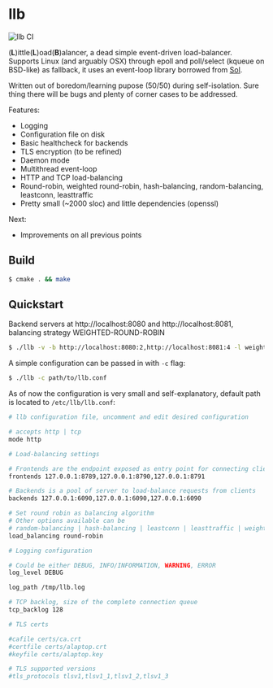 llb
===

![llb CI](https://github.com/codepr/llb/workflows/llb%20CI/badge.svg?branch=master)

(**L**)ittle(**L**)oad(**B**)alancer, a dead simple event-driven load-balancer.
Supports Linux (and arguably OSX) through epoll and poll/select (kqueue on
BSD-like) as fallback, it uses an event-loop library borrowed from
[Sol](https://github.com/codepr/sol.git).

Written out of boredom/learning pupose (50/50) during self-isolation. Sure
thing there will be bugs and plenty of corner cases to be addressed.

Features:

- Logging
- Configuration file on disk
- Basic healthcheck for backends
- TLS encryption (to be refined)
- Daemon mode
- Multithread event-loop
- HTTP and TCP load-balancing
- Round-robin, weighted round-robin, hash-balancing, random-balancing,
  leastconn, leasttraffic
- Pretty small (~2000 sloc) and little dependencies (openssl)

Next:

- Improvements on all previous points

## Build

```sh
$ cmake . && make
```

## Quickstart

Backend servers at http://localhost:8080 and http://localhost:8081, balancing
strategy WEIGHTED-ROUND-ROBIN

```sh
$ ./llb -v -b http://localhost:8080:2,http://localhost:8081:4 -l weighted-round-robin
```

A simple configuration can be passed in with `-c` flag:

```sh
$ ./llb -c path/to/llb.conf
```

As of now the configuration is very small and self-explanatory, default path is
located to `/etc/llb/llb.conf`:

```sh
# llb configuration file, uncomment and edit desired configuration

# accepts http | tcp
mode http

# Load-balancing settings

# Frontends are the endpoint exposed as entry point for connecting clients
frontends 127.0.0.1:8789,127.0.0.1:8790,127.0.0.1:8791

# Backends is a pool of server to load-balance requests from clients
backends 127.0.0.1:6090,127.0.0.1:6090,127.0.0.1:6090

# Set round robin as balancing algorithm
# Other options available can be
# random-balancing | hash-balancing | leastconn | leasttraffic | weighted-round-robin
load_balancing round-robin

# Logging configuration

# Could be either DEBUG, INFO/INFORMATION, WARNING, ERROR
log_level DEBUG

log_path /tmp/llb.log

# TCP backlog, size of the complete connection queue
tcp_backlog 128

# TLS certs

#cafile certs/ca.crt
#certfile certs/alaptop.crt
#keyfile certs/alaptop.key

# TLS supported versions
#tls_protocols tlsv1,tlsv1_1,tlsv1_2,tlsv1_3
```
